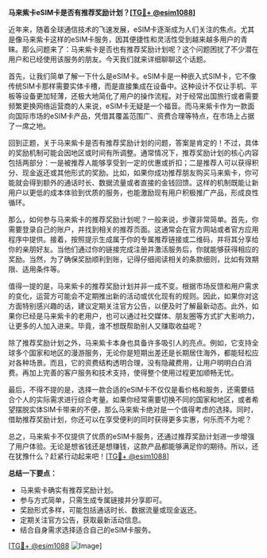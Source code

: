**马来紫卡eSIM卡是否有推荐奖励计划？[[TG💪+ @esim1088](https://t.me/s/esim1088)]**

近年来，随着全球通信技术的飞速发展，eSIM卡逐渐成为人们关注的焦点。尤其是像马来紫卡这样的eSIM卡服务，因其便捷性和灵活性受到越来越多用户的青睐。那么问题来了：马来紫卡是否也有推荐奖励计划呢？这个问题困扰了不少潜在用户和已经使用该服务的朋友。今天我们就来详细聊聊这个话题。

首先，让我们简单了解一下什么是eSIM卡。eSIM卡是一种嵌入式SIM卡，它不像传统SIM卡那样需要实体卡槽，而是直接集成在设备中。这种设计不仅让手机、平板等设备更加轻薄，还极大地简化了用户的操作流程。对于经常出国旅行或者需要频繁更换网络运营商的人来说，eSIM卡无疑是一个福音。而马来紫卡作为一款面向国际市场的eSIM卡产品，凭借其覆盖范围广、资费合理等特点，在市场上占据了一席之地。

回到正题，关于马来紫卡是否有推荐奖励计划的问题，答案是肯定的！不过，具体的奖励机制可能会因地区或时间有所调整。通常情况下，推荐奖励计划的核心内容包括两部分：一是被推荐人能够享受到一定的优惠或折扣；二是推荐人可以获得积分、现金返还或其他形式的奖励。比如，如果你成功推荐朋友购买马来紫卡，你可能就会得到额外的通话时长、数据流量或者直接的金钱回馈。这样的机制既能让新用户以更低的成本体验到优质的服务，也能激励现有用户积极推广产品，形成良性循环。

那么，如何参与马来紫卡的推荐奖励计划呢？一般来说，步骤非常简单。首先，你需要登录自己的账户，并找到相关的推荐页面。这通常会在官方网站或者官方应用程序中提供。接着，按照提示生成属于你的专属推荐链接或二维码，并将其分享给你的亲朋好友。当他们通过你的链接完成注册并激活服务后，你就能够获得相应的奖励。当然，为了确保奖励顺利到账，记得仔细阅读相关的条款细则，比如有效期限、适用条件等。

值得一提的是，马来紫卡的推荐奖励计划并非一成不变。根据市场反馈和用户需求的变化，运营方可能会不定期推出新的活动或优化现有的规则。因此，如果你对这方面特别感兴趣的话，建议定期关注官方公告，以便及时了解最新动态。此外，如果你已经是马来紫卡的老用户，也可以通过社交媒体、朋友圈等方式扩大影响力，让更多的人加入进来。毕竟，谁不想既帮助别人又赚取收益呢？

除了推荐奖励计划之外，马来紫卡本身也具备许多吸引人的亮点。例如，它支持全球多个国家和地区的漫游服务，无论你是短期出差还是长期居住海外，都能轻松应对各种场景。而且，它的资费结构透明合理，没有隐藏费用，让用户明明白白消费。再加上完善的客户服务和技术支持，使得整个使用过程更加顺畅无忧。

最后，不得不提的是，选择一款合适的eSIM卡不仅仅是看价格和服务，还需要结合个人的实际需求进行综合考量。如果你经常需要切换不同的国家和地区，或者希望摆脱实体SIM卡带来的不便，那么马来紫卡绝对是一个值得考虑的选择。同时，借助推荐奖励计划，你还可以在享受便利的同时获得更多实惠，何乐而不为呢？

总之，马来紫卡不仅提供了优质的eSIM卡服务，还通过推荐奖励计划进一步增强了用户体验。无论是想省钱还是想赚钱，这款产品都能够满足你的期待。所以，还在犹豫什么？赶紧行动起来吧！[[TG💪+ @esim1088](https://t.me/s/esim1088)]

**总结一下要点：**
- 马来紫卡确实有推荐奖励计划。
- 参与方式简单，只需生成专属链接并分享即可。
- 奖励形式多样，可能包括通话时长、数据流量或现金返还。
- 定期关注官方公告，获取最新活动信息。
- 结合自身需求选择适合自己的eSIM卡服务。

[[TG💪+ @esim1088](https://t.me/s/esim1088) ![Image](https://i.postimg.cc/4NQfJmqS/Snipaste-2025-05-13-00-14-12.png)]